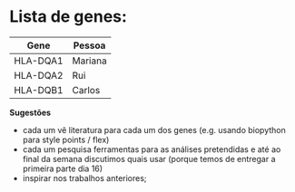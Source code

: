 # Lista de genes:

|Gene|Pessoa|
|-|-|
|HLA-DQA1|Mariana|
|HLA-DQA2|Rui|
|HLA-DQB1|Carlos|

**Sugestões**

- cada um vê literatura para cada um dos genes (e.g. usando biopython para style points / flex)
- cada um pesquisa ferramentas para as análises pretendidas e até ao final da semana discutimos quais usar (porque temos de entregar a primeira parte dia 16)
- inspirar nos trabalhos anteriores;
  
